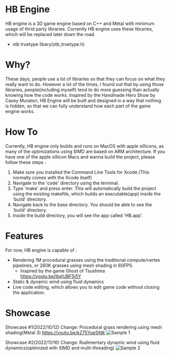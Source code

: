 # HB Engine
HB engine is a 3D game engine based on C++ and Metal with minimum usage of thrid party libraries. 
Currently HB engine uses these libraries, which will be replaced later down the road.
- stb truetype libary(stb_truetype.h)

# Why?
These days, people use a lot of libraries so that they can focus on what they really want to do. However a lot of the times, I found out that by using those libraries, people(including myself) tend to do more guessing than actually knowing how the code works.
Inspired by the Handmade Hero Show by Casey Muratori, HB Engine will be built and designed in a way that nothing is hidden, so that we can fully understand how each part of the game engine works.

# How To
Currently, HB engine only builds and runs on MacOS with apple sillicons, as many of the optimizations using SIMD are based on ARM architecture.
If you have one of the apple sillicon Macs and wanna build the project, please follow these steps : 

1. Make sure you installed the Command Line Tools for Xcode.(This normally comes with the Xcode itself)
2. Navigate to the 'code' directory using the terminal.
3. Type 'make' and press enter. This will automatically build the project using the existing makefile, which builds an executable(app) inside the 'build' directory. 
4. Navigate back to the base directory. You should be able to see the 'build' directory.
5. Inside the build directory, you will see the app called 'HB.app'. 

# Features
For now, HB engine is capable of :
- Rendering 1M procedural grasses using the traditional compute/vertex pipelines, or 260K grasses using mesh shading in 60FPS.
    - Inspired by the game Ghost of Tsushima https://youtu.be/Ibe1JBF5i5Y
- Static & dynamic wind using fluid dynamics
- Live code editing, which allows you to edit game code without closing the application.

# Showcase
Showcase #1(2022/10/12)
Change: Procedural grass rendering using mesh shading(Metal 3)
https://youtu.be/kZ75YueSfdk
![Sample 1](showcase/2022_10_12.png)

Showcase #2(2022/11/16)
Change: Rudimentary dynamic wind using fluid dynamics(optimized with SIMD and multi-threading)
![Sample 2](showcase/2022_11_16.png)




